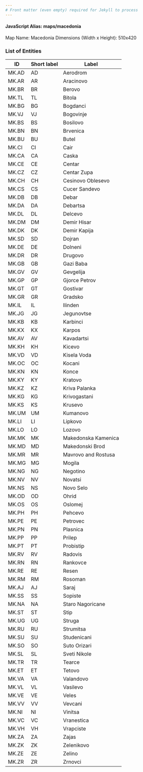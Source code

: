 ```yaml
---
# Front matter (even empty) required for Jekyll to process
---
```


#### JavaScript Alias: maps/macedonia

Map Name: Macedonia
Dimensions (Width x Height): 510x420





### List of Entities

ID | Short label | Label
---|---|---|
MK.AD|AD|Aerodrom
MK.AR|AR|Aracinovo
MK.BR|BR|Berovo
MK.TL|TL|Bitola
MK.BG|BG|Bogdanci
MK.VJ|VJ|Bogovinje
MK.BS|BS|Bosilovo
MK.BN|BN|Brvenica
MK.BU|BU|Butel
MK.CI|CI|Cair
MK.CA|CA|Caska
MK.CE|CE|Centar
MK.CZ|CZ|Centar Zupa
MK.CH|CH|Cesinovo Oblesevo
MK.CS|CS|Cucer Sandevo
MK.DB|DB|Debar
MK.DA|DA|Debartsa
MK.DL|DL|Delcevo
MK.DM|DM|Demir Hisar
MK.DK|DK|Demir Kapija
MK.SD|SD|Dojran
MK.DE|DE|Dolneni
MK.DR|DR|Drugovo
MK.GB|GB|Gazi Baba
MK.GV|GV|Gevgelija
MK.GP|GP|Gjorce Petrov
MK.GT|GT|Gostivar
MK.GR|GR|Gradsko
MK.IL|IL|Ilinden
MK.JG|JG|Jegunovtse
MK.KB|KB|Karbinci
MK.KX|KX|Karpos
MK.AV|AV|Kavadartsi
MK.KH|KH|Kicevo
MK.VD|VD|Kisela Voda
MK.OC|OC|Kocani
MK.KN|KN|Konce
MK.KY|KY|Kratovo
MK.KZ|KZ|Kriva Palanka
MK.KG|KG|Krivogastani
MK.KS|KS|Krusevo
MK.UM|UM|Kumanovo
MK.LI|LI|Lipkovo
MK.LO|LO|Lozovo
MK.MK|MK|Makedonska Kamenica
MK.MD|MD|Makedonski Brod
MK.MR|MR|Mavrovo and Rostusa
MK.MG|MG|Mogila
MK.NG|NG|Negotino
MK.NV|NV|Novatsi
MK.NS|NS|Novo Selo
MK.OD|OD|Ohrid
MK.OS|OS|Oslomej
MK.PH|PH|Pehcevo
MK.PE|PE|Petrovec
MK.PN|PN|Plasnica
MK.PP|PP|Prilep
MK.PT|PT|Probistip
MK.RV|RV|Radovis
MK.RN|RN|Rankovce
MK.RE|RE|Resen
MK.RM|RM|Rosoman
MK.AJ|AJ|Saraj
MK.SS|SS|Sopiste
MK.NA|NA|Staro Nagoricane
MK.ST|ST|Stip
MK.UG|UG|Struga
MK.RU|RU|Strumitsa
MK.SU|SU|Studenicani
MK.SO|SO|Suto Orizari
MK.SL|SL|Sveti Nikole
MK.TR|TR|Tearce
MK.ET|ET|Tetovo
MK.VA|VA|Valandovo
MK.VL|VL|Vasilevo
MK.VE|VE|Veles
MK.VV|VV|Vevcani
MK.NI|NI|Vinitsa
MK.VC|VC|Vranestica
MK.VH|VH|Vrapciste
MK.ZA|ZA|Zajas
MK.ZK|ZK|Zelenikovo
MK.ZE|ZE|Zelino
MK.ZR|ZR|Zrnovci

